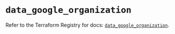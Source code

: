 # `data_google_organization`

Refer to the Terraform Registry for docs: [`data_google_organization`](https://registry.terraform.io/providers/hashicorp/google-beta/6.3.0/docs/data-sources/google_organization).

